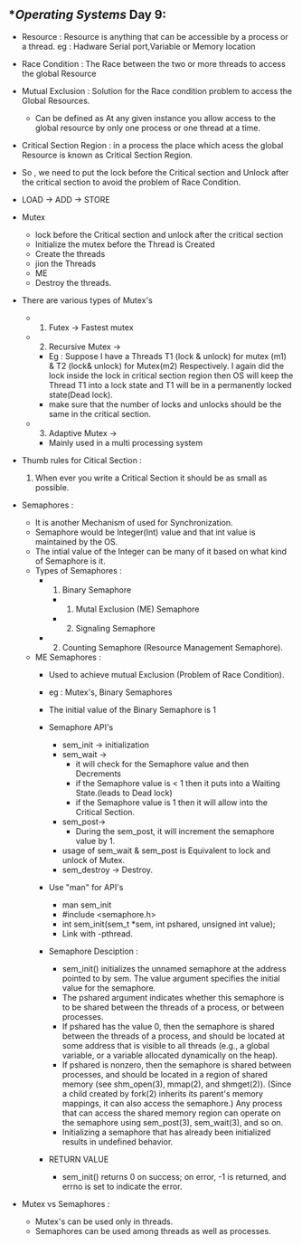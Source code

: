 **********************************Operating Systems*********************************
Day 9:
----------------------------------------------------------------------------------------------------------
* Resource : Resource is anything that can be accessible by a process or a thread.
eg : Hadware Serial port,Variable or Memory location
* Race Condition : The Race between the two or more threads to access the global Resource 
* Mutual Exclusion : Solution for the Race condition problem to access the Global Resources.
    * Can be defined as At any given instance you allow access to the global resource by only one process or one thread at a time.
* Critical Section Region : in a process the place which acess the global Resource is known as Critical Section Region.
* So , we need to put the lock before the Critical section and Unlock after the critical section to avoid the problem of Race Condition.
* LOAD -> ADD -> STORE 
* Mutex 
    * lock before the Critical section and unlock after the critical section
    * Initialize the mutex before the Thread is Created 
    * Create the threads 
    * jion the Threads 
    * ME
    * Destroy the threads.

* There are various types of Mutex's 
    * 1. Futex -> Fastest mutex 
    * 2. Recursive Mutex -> 
        * Eg : Suppose I have a Threads T1 (lock & unlock) for mutex (m1) & T2 (lock& unlock) for Mutex(m2) Respectively. I again did the lock inside the lock in critical section region then OS will keep the Thread T1 into a lock state and T1 will be in a permanently locked state(Dead lock).  
        * make sure that the number of locks and unlocks should be the same in the critical section.
    * 3. Adaptive Mutex -> 
        * Mainly used in a multi processing system 
* Thumb rules for Citical Section :
    1. When ever you write a Critical Section it should be as small as possible.
* Semaphores :
    * It is another Mechanism of used for Synchronization.
    * Semaphore would be Integer(Int) value and that int value is maintained by the OS.
    * The intial value of the Integer can be many of it based on what kind of Semaphore is it.
    * Types of Semaphores :
        * 1. Binary Semaphore 
            * 1. Mutal Exclusion (ME) Semaphore
            * 2. Signaling Semaphore 
        * 2. Counting Semaphore (Resource Management Semaphore).
    * ME Semaphores : 
        * Used to achieve mutual Exclusion (Problem of Race Condition).
        * eg : Mutex's, Binary Semaphores 
        * The initial value of the Binary Semaphore is 1 
        * Semaphore API's 
            * sem_init -> initialization
            * sem_wait ->
                * it will check for the Semaphore value and then Decrements
                * if the Semaphore value is < 1 then it puts into a Waiting State.(leads to Dead lock)
                * if the Semaphore value is 1 then it will allow into the Critical Section. 
            * sem_post-> 
                * During the sem_post, it will increment the semaphore value by 1.
            * usage of sem_wait & sem_post is Equivalent to lock and unlock of Mutex.  
            * sem_destroy -> Destroy.
        * Use "man" for API's
            * man sem_init 
            * #include <semaphore.h>
            * int sem_init(sem_t *sem, int pshared, unsigned int value);
            * Link with -pthread.
        * Semaphore Desciption :

            * sem_init() initializes the unnamed semaphore at the address pointed to by sem. The value argument specifies the initial value for the semaphore.
            * The pshared argument indicates whether this semaphore is to be shared between the threads of a process, or between processes.
            * If pshared has the value 0, then the semaphore is shared between the threads of a process, and should be located at some  address  that  is visible to all threads (e.g., a global variable, or a variable allocated dynamically on the heap).
            * If pshared is nonzero, then the semaphore is shared between processes, and should be located in a region of shared memory (see shm_open(3), mmap(2), and shmget(2)).  (Since a child created by fork(2) inherits its parent's memory mappings, it can also access the semaphore.) Any process that can access the shared memory region can operate on the semaphore using sem_post(3), sem_wait(3), and so on.
            * Initializing a semaphore that has already been initialized results in undefined behavior.
        * RETURN VALUE
            * sem_init() returns 0 on success; on error, -1 is returned, and errno is set to indicate the error.
* Mutex vs Semaphores :
    * Mutex's can be used only in threads.
    * Semaphores can be used among threads as well as processes.


